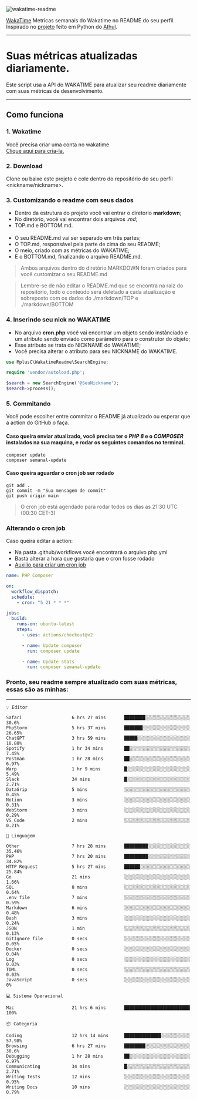 ![wakatime-readme](https://socialify.git.ci/bymatheus/wakatime-readme/image?description=1&descriptionEditable=M%C3%A9tricas%20semanais%20do%20Wakatime%20no%20seu%20README%20de%20perfil.&font=KoHo&forks=1&language=1&owner=1&pattern=Signal&stargazers=1&theme=Dark)

[WakaTime](https://wakatime.com) Metricas semanais do Wakatime no README do seu perfil. <br>
Inspirado no [projeto](https://github.com/athul/waka-readme) feito em Python do [Athul](https://github.com/athul).
___

# Suas métricas atualizadas diariamente.
Este script usa a API do WAKATIME para atualizar seu readme diariamente com suas métricas de desenvolvimento.

___

## Como funciona

### 1. Wakatime
Você precisa criar uma conta no wakatime <br>
[Clique aqui para cria-la.](https://wakatime.com) 

### 2. Download
Clone ou baixe este projeto e cole dentro do repositório do seu perfil <nickname/nickname>.

### 3. Customizando o readme com seus dados
- Dentro da estrutura do projeto você vai entrar o diretorio **markdown**;  
- No diretório, você vai encontrar dois arquivos *.md*;
- TOP.md e BOTTOM.md.
<br><br>
- O seu README.md vai ser separado em três partes; 
- O TOP.md, responsável pela parte de cima do seu README;
- O meio, criado com as métricas do WAKATIME;
- E o BOTTOM.md, finalizando o arquivo README.md.<br>

> Ambos arquivos dentro do diretório MARKDOWN foram criados para você customizar o seu README.md

> Lembre-se de não editar o README.md que se encontra na raiz do repositório, todo o conteúdo será deletado a cada atualização e sobreposto com os dados do ./markdown/TOP e ./markdown/BOTTOM

### 4. Inserindo seu nick no WAKATIME
- No arquivo **cron.php** você vai encontrar um objeto sendo instânciado e um atributo sendo enviado como parâmetro para o construtor do objeto;
- Esse atributo se trata do NICKNAME do WAKATIME;
- Você precisa alterar o atributo para seu NICKNAME do WAKATIME.

```php
use MplusC\WakatimeReadme\SearchEngine;

require 'vendor/autoload.php';

$search = new SearchEngine('@SeuNickname');
$search->process();
```

### 5. Commitando
Você pode escolher entre commitar o README já atualizado ou esperar que a action do GitHub o faça. <br>

#### Caso queira enviar atualizado, você precisa ter o *PHP 8* e o *COMPOSER* instalados na sua maquina, e rodar os seguintes comandos no terminal.
```composer
composer update
composer semanal-update 
```

#### Caso queira aguardar o cron job ser rodado 
```git 
git add .
git commit -m "Sua mensagem de commit"
git push origin main
```

>O cron job está agendado para rodar todos os dias as 21:30 UTC (00:30 CET-3) 

### Alterando o cron job
Caso queira editar a action:

- Na pasta .github/workflows você encontrará o arquivo php.yml
- Basta alterar a hora que gostaria que o cron fosse rodado
- [Auxilio para criar um cron job](https://crontab.guru)

```yml
name: PHP Composer

on:
  workflow_dispatch:
  schedule:
    - cron: "5 21 * * *"

jobs:
  build:
    runs-on: ubuntu-latest
    steps:
      - uses: actions/checkout@v2

      - name: Update composer
        run: composer update

      - name: Update stats
        run: composer semanal-update
```

### Pronto, seu readme sempre atualizado com suas métricas, essas são as minhas:

___
```text
💡 Editor

Safari                   6 hrs 27 mins       ████████░░░░░░░░░░░░░░░░░      30.6%
PhpStorm                 5 hrs 37 mins       ███████░░░░░░░░░░░░░░░░░░     26.65%
ChatGPT                  3 hrs 59 mins       █████░░░░░░░░░░░░░░░░░░░░     18.88%
Spotify                  1 hr 34 mins        ██░░░░░░░░░░░░░░░░░░░░░░░      7.45%
Postman                  1 hr 28 mins        ██░░░░░░░░░░░░░░░░░░░░░░░      6.97%
Warp                     1 hr 9 mins         █░░░░░░░░░░░░░░░░░░░░░░░░      5.49%
Slack                    34 mins             █░░░░░░░░░░░░░░░░░░░░░░░░      2.71%
DataGrip                 5 mins              ░░░░░░░░░░░░░░░░░░░░░░░░░      0.45%
Notion                   3 mins              ░░░░░░░░░░░░░░░░░░░░░░░░░      0.31%
WebStorm                 3 mins              ░░░░░░░░░░░░░░░░░░░░░░░░░      0.29%
VS Code                  2 mins              ░░░░░░░░░░░░░░░░░░░░░░░░░      0.21%
```
```text
💬 Linguagem

Other                    7 hrs 28 mins       █████████░░░░░░░░░░░░░░░░     35.46%
PHP                      7 hrs 20 mins       █████████░░░░░░░░░░░░░░░░     34.82%
HTTP Request             5 hrs 27 mins       ██████░░░░░░░░░░░░░░░░░░░     25.84%
Go                       21 mins             ░░░░░░░░░░░░░░░░░░░░░░░░░      1.66%
SQL                      8 mins              ░░░░░░░░░░░░░░░░░░░░░░░░░      0.64%
.env file                7 mins              ░░░░░░░░░░░░░░░░░░░░░░░░░      0.59%
Markdown                 6 mins              ░░░░░░░░░░░░░░░░░░░░░░░░░      0.48%
Bash                     3 mins              ░░░░░░░░░░░░░░░░░░░░░░░░░      0.24%
JSON                     1 min               ░░░░░░░░░░░░░░░░░░░░░░░░░      0.13%
GitIgnore file           0 secs              ░░░░░░░░░░░░░░░░░░░░░░░░░      0.05%
Docker                   0 secs              ░░░░░░░░░░░░░░░░░░░░░░░░░      0.04%
Log                      0 secs              ░░░░░░░░░░░░░░░░░░░░░░░░░      0.03%
TOML                     0 secs              ░░░░░░░░░░░░░░░░░░░░░░░░░      0.03%
JavaScript               0 secs              ░░░░░░░░░░░░░░░░░░░░░░░░░         0%
```
```text
💻 Sistema Operacional

Mac                      21 hrs 6 mins       █████████████████████████       100%
```
```text
📦 Categoria

Coding                   12 hrs 14 mins      ██████████████░░░░░░░░░░░     57.98%
Browsing                 6 hrs 27 mins       ████████░░░░░░░░░░░░░░░░░      30.6%
Debugging                1 hr 28 mins        ██░░░░░░░░░░░░░░░░░░░░░░░      6.97%
Communicating            34 mins             █░░░░░░░░░░░░░░░░░░░░░░░░      2.71%
Writing Tests            12 mins             ░░░░░░░░░░░░░░░░░░░░░░░░░      0.95%
Writing Docs             10 mins             ░░░░░░░░░░░░░░░░░░░░░░░░░      0.79%
```
